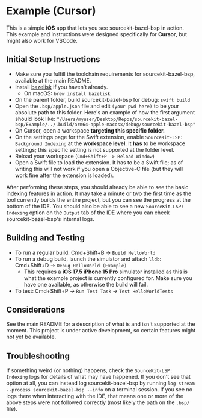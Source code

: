 # Example (Cursor)

This is a simple **iOS** app that lets you see sourcekit-bazel-bsp in action. This example and instructions were designed specifically for **Cursor**, but might also work for VSCode.

## Initial Setup Instructions

- Make sure you fulfill the toolchain requirements for sourcekit-bazel-bsp, available at the main README.
- Install [bazelisk](https://github.com/bazelbuild/bazelisk) if you haven't already.
	- On macOS: `brew install bazelisk`
- On the parent folder, build sourcekit-bazel-bsp for debug: `swift build`
- Open the `.bsp/apple.json` file and edit `(your pwd here)` to be your absolute path to this folder. Here's an example of how the first argument should look like: `"/Users/myuser/Desktop/Repos/sourcekit-bazel-bsp/Example/../.build/arm64-apple-macosx/debug/sourcekit-bazel-bsp"`
- On Cursor, open a workspace **targeting this specific folder.**
- On the settings page for the Swift extension, enable `SourceKit-LSP: Background Indexing` at the **workspace level**. It **has** to be workspace settings; this specific setting is not supported at the folder level.
- Reload your workspace (`Cmd+Shift+P -> Reload Window`)
- Open a Swift file to load the extension. It has to be a Swift file; as of writing this will not work if you open a Objective-C file (but they will work fine after the extension is loaded).

After performing these steps, you should already be able to see the basic indexing features in action. It may take a minute or two the first time as the tool currently builds the entire project, but you can see the progress at the bottom of the IDE. You should also be able to see a new `SourceKit-LSP: Indexing` option on the `Output` tab of the IDE where you can check sourcekit-bazel-bsp's internal logs.

## Building and Testing

- To run a regular build: Cmd+Shift+B -> `Build HelloWorld`
- To run a debug build, launch the simulator and attach `lldb`: Cmd+Shift+D -> `Debug HelloWorld (Example)`
	- This requires a **iOS 17.5 iPhone 15 Pro** simulator installed as this is what the example project is currently configured for. Make sure you have one available, as otherwise the build will fail.
- To test: Cmd+Shift+P -> `Run Test Task` -> `Test HelloWorldTests`

## Considerations

See the main README for a description of what is and isn't supported at the moment. This project is under active development, so certain features might not yet be available.

## Troubleshooting

If something weird (or nothing) happens, check the `SourceKit-LSP: Indexing` logs for details of what may have happened. If you don't see that option at all, you can instead log sourcekit-bazel-bsp by running `log stream --process sourcekit-bazel-bsp --info` on a terminal session. If you see no logs there when interacting with the IDE, that means one or more of the above steps were not followed correctly (most likely the path on the `.bsp/` file).
